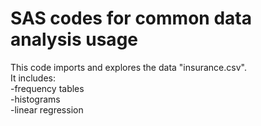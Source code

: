 # SAS codes for common data analysis usage
This code imports and explores the data "insurance.csv".  
It includes:   
-frequency tables  
-histograms  
-linear regression  
